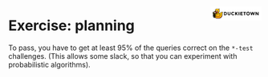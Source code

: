 # Exercise: planning
<img src="./assets/images/dtlogo.png" alt="Duckietown" width="20%" style="margin-top:-75px; display: block; float: right">


To pass, you have to get at least 95% of the queries correct on the `*-test` challenges.
(This allows some slack, so that you can experiment with probabilistic algorithms).
